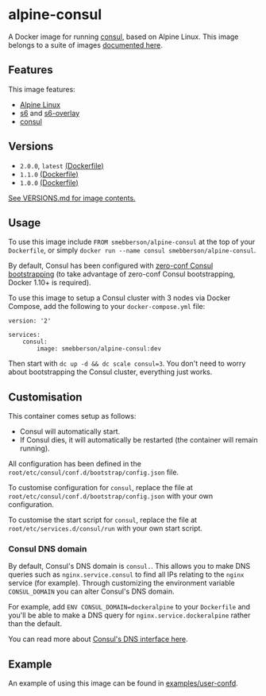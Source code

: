 # alpine-consul

A Docker image for running [consul][consul], based on Alpine Linux.
This image belongs to a suite of images [documented here][dockeralpine].

## Features

This image features:

- [Alpine Linux][alpinelinux]
- [s6][s6] and [s6-overlay][s6overlay]
- [consul][consul]

## Versions

- `2.0.0`, `latest` [(Dockerfile)](https://github.com/smebberson/docker-alpine/blob/master/alpine-consul/Dockerfile)
- `1.1.0` [(Dockerfile)](https://github.com/smebberson/docker-alpine/blob/alpine-consul-v1.1.0/alpine-consul/Dockerfile)
- `1.0.0` [(Dockerfile)](https://github.com/smebberson/docker-alpine/blob/alpine-consul-v1.0.0/alpine-consul/Dockerfile)

[See VERSIONS.md for image contents.](https://github.com/smebberson/docker-alpine/blob/master/alpine-consul/VERSIONS.md)

## Usage

To use this image include `FROM smebberson/alpine-consul` at the top of your `Dockerfile`, or simply `docker run --name consul smebberson/alpine-consul`.

By default, Consul has been configured with [zero-conf Consul bootstrapping](https://github.com/smebberson/docker-alpine/tree/alpine-consul-ui-upgrades#consul-and-service-discovery) (to take advantage of zero-conf Consul bootstrapping, Docker 1.10+ is required).

To use this image to setup a Consul cluster with 3 nodes via Docker Compose, add the following to your `docker-compose.yml` file:

```
version: '2'

services:
    consul:
        image: smebberson/alpine-consul:dev
```

Then start with `dc up -d && dc scale consul=3`. You don't need to worry about bootstrapping the Consul cluster, everything just works.

## Customisation

This container comes setup as follows:

- Consul will automatically start.
- If Consul dies, it will automatically be restarted (the container will remain running).

All configuration has been defined in the `root/etc/consul/conf.d/bootstrap/config.json` file.

To customise configuration for `consul`, replace the file at `root/etc/consul/conf.d/bootstrap/config.json` with your own configuration.

To customise the start script for `consul`, replace the file at `root/etc/services.d/consul/run` with your own start script.

### Consul DNS domain

By default, Consul's DNS domain is `consul.`. This allows you to make DNS queries such as `nginx.service.consul` to find all IPs relating to the `nginx` service (for example). Through customizing the environment variable `CONSUL_DOMAIN` you can alter Consul's DNS domain.

For example, add `ENV CONSUL_DOMAIN=dockeralpine` to your `Dockerfile` and you'll be able to make a DNS query for `nginx.service.dockeralpine` rather than the default.

You can read more about [Consul's DNS interface here][consuldnsinterface].

## Example

An example of using this image can be found in [examples/user-confd][example].

[dockeralpine]: https://github.com/smebberson/docker-alpine
[alpinelinux]: http://www.alpinelinux.org/
[s6]: http://www.skarnet.org/software/s6/
[s6overlay]: https://github.com/just-containers/s6-overlay
[consul]: https://www.consul.io/
[alpinebase]: https://registry.hub.docker.com/u/smebberson/alpine-base/
[consului]: https://github.com/smebberson/docker-ubuntu-base/tree/master/consul-ui
[consulagent]: https://github.com/smebberson/docker-ubuntu-base/tree/master/consul-agent
[consuldnsinterface]: https://www.consul.io/docs/agent/dns.html
[example]: https://github.com/smebberson/docker-alpine/blob/master/examples/user-consul/Dockerfile
